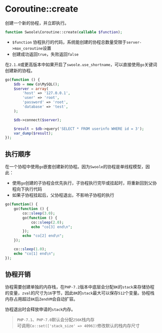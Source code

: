 # Coroutine::create

创建一个新的协程，并立即执行。

```php
function Swoole\Coroutine::create(callable $function);
```

* `$function` 协程执行的代码，系统能创建的协程总数量受限于`server->max_coroutine`设置
* 创建成功返回`true`，失败返回`false`


在`2.1.0`或更高版本中如果开启了`swoole.use_shortname`，可以直接使用`go`关键词创建新的协程。

```php
go(function () {
    $db = new Co\MySQL();
    $server = array(
        'host' => '127.0.0.1',
        'user' => 'root',
        'password' => 'root',
        'database' => 'test',
    );

    $db->connect($server);

    $result = $db->query('SELECT * FROM userinfo WHERE id = 3');
    var_dump($result);
});
```

执行顺序
----
在一个协程中使用`go`嵌套创建新的协程。因为`Swoole`的协程是单线程模型，因此：

* 使用`go`创建的子协程会优先执行，子协程执行完毕或挂起时，将重新回到父协程向下执行代码
* 如果子协程挂起后，父协程退出，不影响子协程的执行

```php
go(function() {
    go(function () {
        co::sleep(3.0);
        go(function () {
            co::sleep(2.0);
            echo "co[3] end\n";
        });
        echo "co[2] end\n";
    });

    co::sleep(1.0);
    echo "co[1] end\n";
});
```

协程开销
----
协程需要创建单独的内存栈，在`PHP-7.2`版本中底层会分配`8K`的`stack`来存储协程的变量，`zval`的尺寸为`16`字节，因此`8K`的`stack`最大可以保存`512`个变量。协程栈内存占用超过`8K`后`ZendVM`会自动扩容。

协程退出时会释放申请的`stack`内存。

> `PHP-7.1`、`PHP-7.0`默认会分配`256K`栈内存  
> 可调用`Co::set(['stack_size' => 4096])`修改默认的栈内存尺寸  